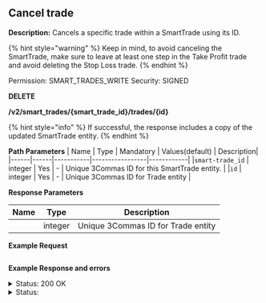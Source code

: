 ## Cancel trade

**Description:** Cancels a specific trade within a SmartTrade using its ID.

{% hint style="warning" %}
Keep in mind, to avoid canceling the SmartTrade, make sure to leave at least one step in the Take Profit trade and avoid deleting the Stop Loss trade.
{% endhint %}

Permission: SMART_TRADES_WRITE
Security: SIGNED

**DELETE**

**/v2/smart_trades/{smart_trade_id}/trades/{id}**

{% hint style="info" %}
If successful, the response includes a copy of the updated SmartTrade entity.
{% endhint %}

**Path Parameters**
| Name | Type |	Mandatory |	Values(default)	| Description|
|------|------|-----------|-----------------|------------|
|`smart-trade_id` | integer	| Yes | - | Unique 3Commas ID for this SmartTrade entity. |
|`id` | integer	| Yes | - | Unique 3Commas ID for Trade entity |

**Response Parameters**

| Name | Type |	Description|
|------|------|-----------|
| | integer	| Unique 3Commas ID for Trade entity |


**Example Request**

```json

```

**Example Response and errors**

<details>
<summary>Status: 200 OK</summary>

```json
{
    "id": 30428625,
    "version": 2,
    "account": {
        "id": 32402783,
        "type": "binance_us",
        "name": "My Binance US",
        "market": "Binance US Spot",
        "link": "/accounts/32402783"
    },
    "pair": "USDT_DOGE",
    "instant": false,
    "status": {
        "type": "waiting_targets",
        "basic_type": "waiting_targets",
        "title": "Waiting Targets"
    },
    "leverage": {
        "enabled": false
    },
    "position": {
        "type": "buy",
        "editable": true,
        "units": {
            "value": "20.0",
            "editable": false
        },
        "price": {
            "value": "0.10268",
            "value_without_commission": null,
            "editable": true
        },
        "total": {
            "value": "2.0536"
        },
        "order_type": "market",
        "status": {
            "type": "smart_sell",
            "basic_type": "smart_sell",
            "title": "Own funds"
        }
    },
    "take_profit": {
        "enabled": true,
        "price_type": "value",
        "steps": [
            {
                "id": 1008300673,
                "order_type": "limit",
                "editable": true,
                "units": {
                    "value": "7.0"
                },
                "price": {
                    "type": "last",
                    "value": "0.3",
                    "percent": null
                },
                "volume": "35.0",
                "total": "2.1",
                "trailing": {
                    "enabled": false,
                    "percent": null
                },
                "status": {
                    "type": "order_placed",
                    "basic_type": "order_placed",
                    "title": "Placed"
                },
                "data": {
                    "cancelable": true,
                    "panic_sell_available": true
                },
                "position": 1
            },
            {
                "id": 1008300674,
                "order_type": "limit",
                "editable": true,
                "units": {
                    "value": "7.0"
                },
                "price": {
                    "type": "last",
                    "value": "0.4",
                    "percent": null
                },
                "volume": "35.0",
                "total": "2.8",
                "trailing": {
                    "enabled": false,
                    "percent": null
                },
                "status": {
                    "type": "order_placed",
                    "basic_type": "order_placed",
                    "title": "Placed"
                },
                "data": {
                    "cancelable": true,
                    "panic_sell_available": true
                },
                "position": 2
            }
        ]
    },
    "stop_loss": {
        "enabled": true,
        "price_type": "value",
        "breakeven": false,
        "order_type": "market",
        "editable": true,
        "price": {
            "value": null,
            "percent": null
        },
        "conditional": {
            "price": {
                "value": "0.09754",
                "type": "last",
                "percent": null
            },
            "trailing": {
                "enabled": false,
                "percent": null
            }
        },
        "timeout": {
            "enabled": false,
            "value": null
        },
        "status": {
            "type": "to_process",
            "basic_type": "to_process",
            "title": "Pending"
        }
    },
    "reduce_funds": {
        "steps": []
    },
    "market_close": {},
    "note": "",
    "note_raw": null,
    "skip_enter_step": true,
    "data": {
        "editable": true,
        "current_price": {
            "day_change_percent": "-2.728",
            "bid": "0.10257",
            "ask": "0.1027",
            "last": "0.10268",
            "quote_volume": "136509.39725"
        },
        "target_price_type": "price",
        "orderbook_price_currency": "USDT",
        "base_order_finished": true,
        "missing_funds_to_close": "0.0",
        "liquidation_price": null,
        "average_enter_price": null,
        "average_close_price": null,
        "average_enter_price_without_commission": null,
        "average_close_price_without_commission": null,
        "panic_sell_available": true,
        "add_funds_available": true,
        "reduce_funds_available": true,
        "force_start_available": false,
        "force_process_available": true,
        "cancel_available": true,
        "finished": false,
        "base_position_step_finished": true,
        "entered_amount": "20.0",
        "entered_total": "2.0536",
        "closed_amount": "0.0",
        "closed_total": "0.0",
        "commission": 0.001,
        "created_at": "2024-08-14T19:51:43.100Z",
        "updated_at": "2024-08-14T19:51:43.892Z",
        "type": "smart_sell"
    },
    "profit": {
        "volume": "-0.0042514",
        "usd": "-0.0042514",
        "percent": "-0.21",
        "roe": null
    },
    "margin": {
        "amount": null,
        "total": null
    },
    "is_position_not_filled": false
}
```
</details>

<details>
<summary>Status: </summary>
```json
```
</details>
